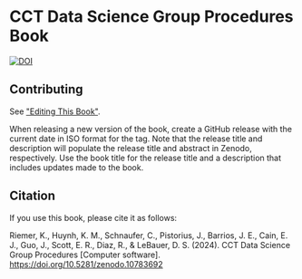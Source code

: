 # CCT Data Science Group Procedures Book

<!-- badges start -->

[![DOI](https://zenodo.org/badge/DOI/10.5281/zenodo.10783692.svg)](https://doi.org/10.5281/zenodo.10783692)

<!-- badges end -->

## Contributing

See ["Editing This Book"](https://cct-datascience.github.io/group-procedures/contributing.html).

When releasing a new version of the book, create a GitHub release with the current date in ISO format for the tag.
Note that the release title and description will populate the release title and abstract in Zenodo, respectively.
Use the book title for the release title and a description that includes updates made to the book.

## Citation

If you use this book, please cite it as follows:

Riemer, K., Huynh, K. M., Schnaufer, C., Pistorius, J., Barrios, J. E., Cain, E. J., Guo, J., Scott, E. R., Diaz, R., & LeBauer, D. S.
(2024).
CCT Data Science Group Procedures \[Computer software\].
<https://doi.org/10.5281/zenodo.10783692>

